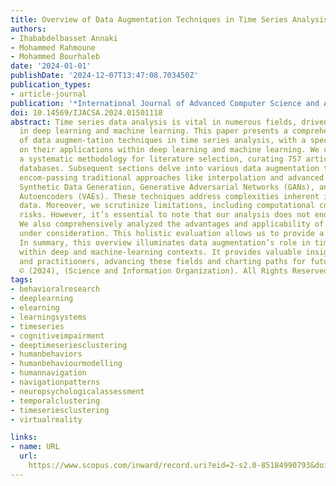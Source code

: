 ```yaml
---
title: Overview of Data Augmentation Techniques in Time Series Analysis
authors:
- Ihababdelbasset Annaki
- Mohammed Rahmoune
- Mohammed Bourhaleb
date: '2024-01-01'
publishDate: '2024-12-07T13:47:08.703450Z'
publication_types:
- article-journal
publication: '*International Journal of Advanced Computer Science and Applications*'
doi: 10.14569/IJACSA.2024.01501118
abstract: Time series data analysis is vital in numerous fields, driven by advancements
  in deep learning and machine learning. This paper presents a comprehensive overview
  of data augmen-tation techniques in time series analysis, with a specific focus
  on their applications within deep learning and machine learning. We commence with
  a systematic methodology for literature selection, curating 757 articles from prominent
  databases. Subsequent sections delve into various data augmentation techniques,
  encom-passing traditional approaches like interpolation and advanced methods like
  Synthetic Data Generation, Generative Adversarial Networks (GANs), and Variational
  Autoencoders (VAEs). These techniques address complexities inherent in time series
  data. Moreover, we scrutinize limitations, including computational costs and overfitting
  risks. However, it’s essential to note that our analysis does not end with limitations.
  We also comprehensively analyzed the advantages and applicability of the techniques
  under consideration. This holistic evaluation allows us to provide a balanced perspective.
  In summary, this overview illuminates data augmentation’s role in time series analysis
  within deep and machine-learning contexts. It provides valuable insights for researchers
  and practitioners, advancing these fields and charting paths for future exploration.
  © (2024), (Science and Information Organization). All Rights Reserved.
tags:
- behavioralresearch
- deeplearning
- elearning
- learningsystems
- timeseries
- cognitiveimpairment
- deeptimeseriesclustering
- humanbehaviors
- humanbehaviourmodelling
- humannavigation
- navigationpatterns
- neuropsychologicalassessment
- temporalclustering
- timeseriesclustering
- virtualreality

links:
- name: URL
  url: 
    https://www.scopus.com/inward/record.uri?eid=2-s2.0-85184990793&doi=10.14569%2fIJACSA.2024.01501118&partnerID=40&md5=d5762b436edb0dcc8bc4c6429bc9435a
---
```

